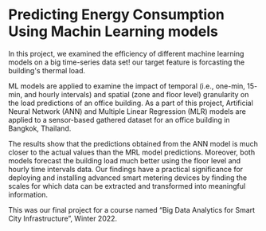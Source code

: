 
# Predicting Energy Consumption Using Machin Learning models

In this project, we examined the efficiency of different machine learning models on a big time-series data set!
our target feature is forcasting the building's thermal load.

ML models are applied to examine the impact of temporal (i.e., one-min, 15- min, and hourly intervals) and spatial (zone and floor level) granularity on the load predictions of an office building. As a part of this project, Artificial Neural Network (ANN) and Multiple Linear Regression (MLR) models are applied to a sensor-based gathered dataset for an office building in Bangkok, Thailand. 

The results show that the predictions obtained from the ANN model is much closer to the actual values than the MRL model predictions. Moreover, both models forecast the building load much better using the floor level and hourly time intervals data. Our findings have a practical significance for deploying and installing advanced smart metering devices by finding the scales for which data can be extracted and transformed into meaningful information.


This was our final project for a course named “Big Data Analytics for Smart City Infrastructure”, Winter 2022.

